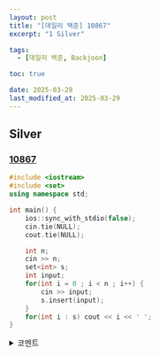 ```yaml
---
layout: post
title: "[데일리 백준] 10867"
excerpt: "1 Silver"

tags:
  - [데일리 백준, Backjoon]

toc: true

date: 2025-03-29
last_modified_at: 2025-03-29
---
```

## Silver
### [10867][def]

```c++
#include <iostream>
#include <set>
using namespace std;

int main() {
    ios::sync_with_stdio(false);
    cin.tie(NULL);
    cout.tie(NULL);

    int n;
    cin >> n;
    set<int> s;
    int input;
    for(int i = 0 ; i < n ; i++) {
        cin >> input;
        s.insert(input);
    }
    for(int i : s) cout << i << ' ';
}
```

<details>
<summary>코멘트</summary>
<div markdown="1">

- 정렬 (날먹)

</div>
</details>

[def]: https://www.acmicpc.net/problem/10867
